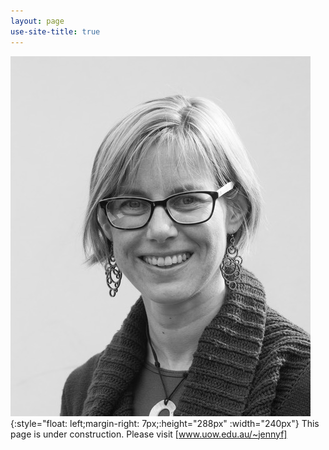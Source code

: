 ```yaml
---
layout: page
use-site-title: true
---
```


![profile-pic](img/jenny-fisher-bnw_med_hr.jpeg){:style="float: left;margin-right: 7px;:height="288px" :width="240px"}
This page is under construction. Please visit [www.uow.edu.au/~jennyf]
